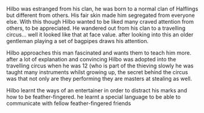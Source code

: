 Hilbo was estranged from his clan, he was born to a normal clan of Halflings but different from others. His fair skin made him segregated from everyone else. With this though Hilbo wanted to be liked many craved attention from others, to be appreciated. He wandered out from his clan to a travelling circus... well it looked like that at face value. after looking into this an older gentleman playing a set of bagpipes draws his attention. 

Hilbo approaches this man fascinated and wants them to teach him more. after a lot of explanation and convincing Hilbo was adopted into the travelling circus when he was 12 (who is part of the thieving slowly he was taught many instruments whilst growing up, the secret behind the circus was that not only are they performing they are masters at stealing as well. 

Hilbo learnt the ways of an entertainer in order to distract his marks and how to be feather-fingered. he learnt a special language to be able to communicate with fellow feather-fingered friends
